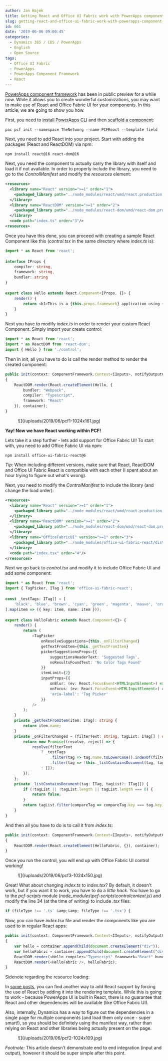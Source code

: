 ```yaml
---
author: Jan Hajek
title: Getting React and Office UI Fabric work with PowerApps component framework
slug: getting-react-and-office-ui-fabric-work-with-powerapps-component-framework
id: 661
date: '2019-06-06 09:00:45'
categories:
  - Dynamics 365 / CDS / PowerApps
  - English
  - Open Source
tags:
  - Office UI Fabric
  - PowerApps
  - PowerApps Component Framework
  - React
---
```


[PowerApps component framework](https://docs.microsoft.com/en-us/powerapps/developer/component-framework/overview) has been in public preview for a while now. While it allows you to create wonderful customizations, you may want to make use of React and Office Fabric UI for your components. In this article, we are going to show you how.

First, you need to [install PowerApps CLI](https://docs.microsoft.com/en-us/powerapps/developer/component-framework/create-custom-controls-using-pcf#prerequisites-to-use-powerapps-cli) and then [scaffold a component](https://docs.microsoft.com/en-us/powerapps/developer/component-framework/create-custom-controls-using-pcf#creating-a-new-powerapps-component-framework-component):

    pac pcf init --namespace TheNetworg --name PCFReact --template field

Next, you need to add React into your project. Start with adding the packages (React and ReactDOM) via npm:

    npm install react@16 react-dom@16

Next, you need the component to actually carry the library with itself and load it if not available. In order to properly include the library, you need to go to the _ControlManifest_ and modify the _resources_ element:

```xml
<resources>
  <library name="React" version=">=1" order="1">
    <packaged_library path="../node_modules/react/umd/react.production.min.js" version="16.8.6" />
  </library>
  <library name="ReactDOM" version=">=1" order="2">
    <packaged_library path="../node_modules/react-dom/umd/react-dom.production.min.js" version="16.8.6" />
  </library>
  <code path="index.ts" order="3"/>
<resources>
```

Once you have this done, you can proceed with creating a sample React Component like this (_control.tsx_ in the same directory where _index.ts_ is):

```typescript
import * as React from 'react';
 
interface IProps {
    compiler: string,
    framework: string,
    bundler: string
}
 
export class Hello extends React.Component<IProps, {}> {
    render() {
        return <h1>This is a {this.props.framework} application using {this.props.compiler} with {this.props.bundler}</h1>
    }
}
```

Next you have to modify _index.ts_ in order to render your custom React Component. Simply import your create control:

```typescript
import * as React from 'react';
import * as ReactDOM from 'react-dom';
import { Hello } from './control';
```

Then in _init_, all you have to do is call the render method to render the created component:

```typescript
public init(context: ComponentFramework.Context<IInputs>, notifyOutputChanged: () => void, state: ComponentFramework.Dictionary, container:HTMLDivElement)
{
    ReactDOM.render(React.createElement(Hello, {
        bundler: "Webpack",
        compiler: "Typescript",
        framework: "React"
    }), container);
}
```

<figure class="wp-block-image">![](/uploads/2019/06/pcf1-1024x161.jpg)</figure>

**Yay! Now we have React working within PCF!**

Lets take it a step further - lets add support for Office Fabric UI! To start with, you need to add Office Fabric UI via npm:

    npm install office-ui-fabric-react@6

_Tip:_ When including different versions, make sure that React, ReactDOM and Office UI Fabric React is compatible with each other (I spent about an hour trying to figure out what's wrong).

Next, you need to modify the _ControlManifest_ to include the library (and change the load order):

```xml
<resources>
  <library name="React" version=">=1" order="1">
    <packaged_library path="../node_modules/react/umd/react.production.min.js" version="16.8.6" />
  </library>
  <library name="ReactDOM" version=">=1" order="2">
    <packaged_library path="../node_modules/react-dom/umd/react-dom.production.min.js" version="16.8.6" />
  </library>
  <library name="OfficeFabricUI" version=">=1" order="3">
    <packaged_library path="../node_modules/office-ui-fabric-react/dist/office-ui-fabric-react.js" version="6.180.0" />
  </library>
  <code path="index.tsx" order="4"/>
</resources>
```

Next we go back to _control.tsx_ and modify it to include Office Fabric UI and add some component:

```typescript
import * as React from 'react';
import { TagPicker, ITag } from 'office-ui-fabric-react';
 
const _testTags: ITag[] = [
    'black', 'blue', 'brown', 'cyan', 'green', 'magenta', 'mauve', 'orange', 'pink', 'purple', 'red', 'rose', 'violet', 'white', 'yellow'
].map(item => ({ key: item, name: item }));
 
export class HelloFabric extends React.Component<{}> {
    render() {
        return (
            <TagPicker
                onResolveSuggestions={this._onFilterChanged}
                getTextFromItem={this._getTextFromItem}
                pickerSuggestionsProps={{
                    suggestionsHeaderText: 'Suggested Tags',
                    noResultsFoundText: 'No Color Tags Found'
                }}
                itemLimit={2}
                inputProps={{
                    onBlur: (ev: React.FocusEvent<HTMLInputElement>) => console.log('onBlur called'),
                    onFocus: (ev: React.FocusEvent<HTMLInputElement>) => console.log('onFocus called'),
                    'aria-label': 'Tag Picker'
                }}
            />
        );
    }
    private _getTextFromItem(item: ITag): string {
        return item.name;
    }
    private _onFilterChanged = (filterText: string, tagList: ITag[] | undefined): PromiseLike<ITag[]> => {
        return new Promise((resolve, reject) => {
            resolve(filterText
                ? _testTags
                    .filter(tag => tag.name.toLowerCase().indexOf(filterText.toLowerCase()) === 0)
                    .filter(tag => !this._listContainsDocument(tag, tagList))
                : []);
        });
    };
    private _listContainsDocument(tag: ITag, tagList?: ITag[]) {
        if (!tagList || !tagList.length || tagList.length === 0) {
            return false;
        }
        return tagList.filter(compareTag => compareTag.key === tag.key).length > 0;
    }
}
```

And then all you have to do is to call it from _index.ts_:

```typescript
public init(context: ComponentFramework.Context<IInputs>, notifyOutputChanged: () => void, state: ComponentFramework.Dictionary, container:HTMLDivElement)
{
    ReactDOM.render(React.createElement(HelloFabric, {}), container);
}
```

Once you run the control, you will end up with Office Fabric UI control working!

<figure class="wp-block-image">![](/uploads/2019/06/pcf3-1024x150.jpg)</figure>

Great! What about changing _index.ts_ to _index.tsx_? By default, it doesn't work, but if you want it to work, you have to do a _little hack_. You have to go to the _pcf-scripts_ module (_node_modules\pcf-scripts\controlcontext.js_) and modify the line 34 (at the time of writing) to include _.tsx_ files:

```typescript
if (fileType !== '.ts' &amp;&amp; fileType !== '.tsx') {
```

Now, you can have _index.tsx_ file and render the components like you are used to in regular React apps:

```typescript
public init(context: ComponentFramework.Context<IInputs>, notifyOutputChanged: () => void, state: ComponentFramework.Dictionary, container:HTMLDivElement)
{
    var hello = container.appendChild(document.createElement("div"));
    var helloFabric = container.appendChild(document.createElement("div"));
    ReactDOM.render(<Hello compiler="Typescript" framework="React" bundler="Webpack" />, hello);
    ReactDOM.render(<HelloFabric />, helloFabric);
}
```

Sidenote regarding the resource loading:

In [some posts](https://www.linkedin.com/feed/update/urn:li:activity:6541973822571196416/), you can find another way to add React support by forcing the use of React by adding it into the rendering template. While this is going to work - because PowerApps UI is built in React, there is no guarantee that React and other dependencies will be available (like Office Fabric UI).

Also, internally, Dynamics has a way to figure out the dependencies in a single page for multiple components (and load them only once - super smart!), so you should be definitely using the manifest way, rather than relying on React and other libraries being actually present on the page.

<figure class="wp-block-image">![](/uploads/2019/06/pcf2-1024x109.jpg)</figure>

_Footnote:_ This article doesn't demonstrate end to end integration (input and output), however it should be super simple after this point.